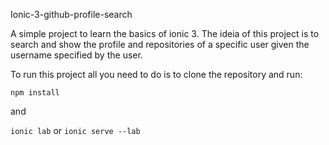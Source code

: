 Ionic-3-github-profile-search

A simple project to learn the basics of ionic 3. The ideia of this project is to search and show the profile and repositories of a specific user given the username specified by the user.

To run this project all you need to do is to clone the repository and run:

`npm install`

and

`ionic lab` or `ionic serve --lab`
